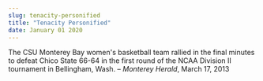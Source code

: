 ```yaml
---
slug: tenacity-personified
title: "Tenacity Personified"
date: January 01 2020
---
```


 
<p>
  The CSU Monterey Bay women's basketball team rallied in the final minutes to
  defeat Chico State 66-64 in the first round of the NCAA Division II tournament
  in Bellingham, Wash. – <em>Monterey Herald</em>, March 17, 2013
</p>
 
